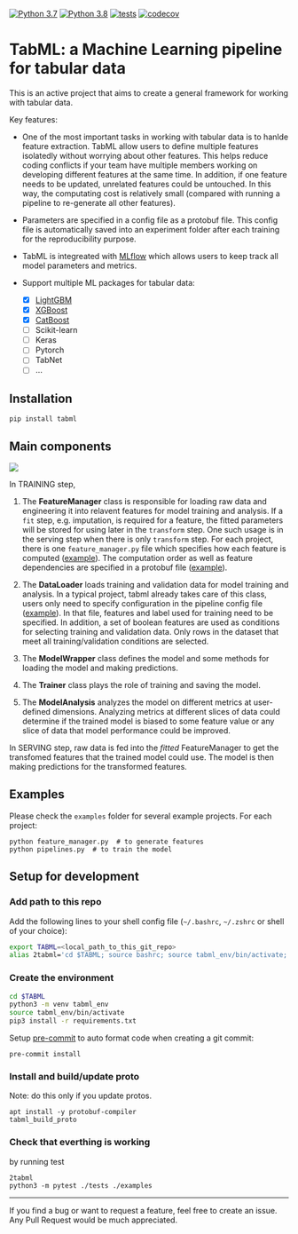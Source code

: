[![Python 3.7](https://img.shields.io/badge/python-3.7-blue.svg)](https://www.python.org/downloads/release/python-370/)
[![Python 3.8](https://img.shields.io/badge/python-3.8-blue.svg)](https://www.python.org/downloads/release/python-380/)
[![tests](https://github.com/tiepvupsu/tabml/actions/workflows/python-package.yml/badge.svg)](https://github.com/tiepvupsu/tabml/actions/workflows/python-package.yml)
[![codecov](https://codecov.io/gh/tiepvupsu/tabml/branch/master/graph/badge.svg?token=4JLG0YYUZU)](https://codecov.io/gh/tiepvupsu/tabml)

# TabML: a Machine Learning pipeline for tabular data

This is an active project that aims to create a general framework for working with tabular data.

Key features:

* One of the most important tasks in working with tabular data is to hanlde feature extraction. TabML allow users to define multiple features isolatedly without worrying about other features. This helps reduce coding conflicts if your team have multiple members working on developing different features at the same time. In addition, if one feature needs to be updated, unrelated features could be untouched. In this way, the computating cost is relatively small (compared with running a pipeline to re-generate all other features).

* Parameters are specified in a config file as a protobuf file. This config file is automatically saved into an experiment folder after each training for the reproducibility purpose.

* TabML is integreated with [MLflow](https://mlflow.org/) which allows users to keep track all model parameters and metrics.

* Support multiple ML packages for tabular data:
  * [x] [LightGBM](https://lightgbm.readthedocs.io/en/latest/)
  * [x] [XGBoost](https://xgboost.readthedocs.io/en/latest/)
  * [x] [CatBoost](https://catboost.ai/)
  * [ ] Scikit-learn
  * [ ] Keras
  * [ ] Pytorch
  * [ ] TabNet
  * [ ] ...

## Installation

```
pip install tabml
```

## Main components
![](https://user-images.githubusercontent.com/2201237/132614816-c5fb0840-441f-42db-8c5b-0306aef16b3a.png)

In TRAINING step,

1. The **FeatureManager** class is responsible for loading raw data and engineering it into relavent features for model training and analysis. If a `fit` step, e.g. imputation, is required for a feature, the fitted parameters will be stored for using later in the `transform` step. One such usage is in the serving step when there is only `transform` step. For each project, there is one `feature_manager.py` file which specifies how each feature is computed ([example](https://github.com/tiepvupsu/tabml/blob/master/examples/titanic/feature_manager.py)). The computation order as well as feature dependencies are specified in a protobuf file ([example](https://github.com/tiepvupsu/tabml/blob/master/examples/titanic/configs/feature_config.pb)).

2. The **DataLoader** loads training and validation data for model training and analysis. In a typical project, tabml already takes care of this class, users only need to specify configuration in the pipeline config file ([example](https://github.com/tiepvupsu/tabml/blob/95da6aa7f8947329487ff70f189ce213469ebbf1/examples/titanic/configs/lgbm_config.pb#L2-L19)). In that file, features and label used for training need to be specified. In addition, a set of boolean features are used as conditions for selecting training and validation data. Only rows in the dataset that meet all training/validation conditions are selected.

3. The **ModelWrapper** class defines the model and some methods for loading the model and making predictions.

4. The **Trainer** class plays the role of training and saving the model.

5. The **ModelAnalysis** analyzes the model on different metrics at user-defined dimensions. Analyzing metrics at different slices of data could determine if the trained model is biased to some feature value or any slice of data that model performance could be improved.

In SERVING step, raw data is fed into the *fitted* FeatureManager to get the transfomed features that the trained model could use. The model is then making predictions for the transformed features.

## Examples

Please check the `examples` folder for several example projects. For each project:

```
python feature_manager.py  # to generate features
python pipelines.py  # to train the model
```

## Setup for development

### Add path to this repo

Add the following lines to your shell config file (`~/.bashrc`, `~/.zshrc` or shell of
your choice):

```bash
export TABML=<local_path_to_this_git_repo>
alias 2tabml='cd $TABML; source bashrc; source tabml_env/bin/activate; python3 setup.py install'
```

### Create the environment

```bash
cd $TABML
python3 -m venv tabml_env
source tabml_env/bin/activate
pip3 install -r requirements.txt
```

Setup [pre-commit](https://pre-commit.com/) to auto format code when creating a git
commit:
```
pre-commit install
```

### Install and build/update proto

Note: do this only if you update protos.

```
apt install -y protobuf-compiler
tabml_build_proto
```

### Check that everthing is working

by running test

```
2tabml
python3 -m pytest ./tests ./examples
```

---

If you find a bug or want to request a feature, feel free to create an issue. Any Pull Request would be much appreciated.
